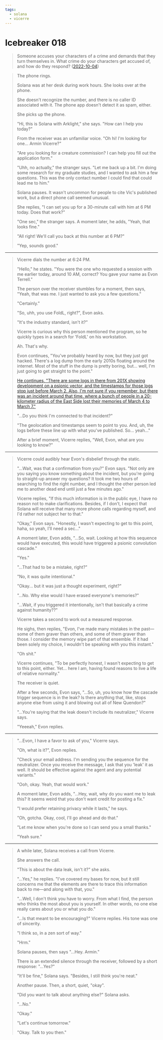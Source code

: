 ```yaml
---
tags:
  - solana
  - vicerre
---
```


# Icebreaker 018

> Someone accuses your characters of a crime and demands that they turn themselves in. What crime do your characters get accused of, and how do they respond? ([2022-10-04](https://discord.com/channels/448538687983321098/1020875112045613217/1026820182263472148))

> The phone rings.
>
> Solana was at her desk during work hours. She looks over at the phone.
>
> She doesn't recognize the number, and there is no caller ID associated with it. The phone app doesn't detect it as spam, either.
>
> She picks up the phone.
>
> "Hi, this is Solana with Arklight," she says. "How can I help you today?"
>
> From the receiver was an unfamiliar voice. "Oh hi! I'm looking for one... Armin Vicerre?"
>
> "Are you looking for a creature commission? I can help you fill out the application form."
>
> "Uhh, no actually," the stranger says. "Let me back up a bit. I'm doing some research for my graduate studies, and I wanted to ask him a few questions. This was the only contact number I could find that could lead me to him."
>
> Solana pauses. It wasn't uncommon for people to cite Vic's published work, but a direct phone call seemed unusual.
>
> She replies, "I can set you up for a 30-minute call with him at 6 PM today. Does that work?"
>
> "One sec," the stranger says. A moment later, he adds, "Yeah, that looks fine."
>
> "All right! We'll call you back at this number at 6 PM?"
>
> "Yep, sounds good."

---

> Vicerre dials the number at 6:24 PM.
>
> "Hello," he states. "You were the one who requested a session with me earlier today, around 10 AM, correct? You gave your name as Evon Terrell."
>
> The person over the receiver stumbles for a moment, then says, "Yeah, that was me. I just wanted to ask you a few questions."
>
> "Certainly."
>
> "So, uhh, you use FoldL, right?", Evon asks.
>
> "It's the industry standard, isn't it?"
>
> Vicerre is curious why this person mentioned the program, so he quickly types in a search for 'FoldL' on his workstation.
>
> Ah. That's why.
>
> Evon continues, "You've probably heard by now, but they just got hacked. There's a log dump from the early 2010s floating around the internet. Most of the stuff in the dump is pretty boring, but... well, I'm just going to get straight to the point."
>
> [He continues, "There are some logs in there from 201X showing development on a psionic vector, and the timestamps for those logs stop just before March 2. Also, I'm not sure if you remember, but there was an incident around that time, where a bunch of people in a 20-kilometer radius of the East Side lost their memories of March 4 to March 7."](../2022-h1/2022-01-25_elucidation-012_arclight.md)
>
> "...Do you think I'm connected to that incident?"
>
> "The geolocation and timestamps seem to point to you. And, uh, the logs before these line up with what you've published. So... yeah..."
>
> After a brief moment, Vicerre replies, "Well, Evon, what are you looking to know?"

---

> Vicerre could audibly hear Evon's disbelief through the static.
>
> "...Wait, was that a confirmation from you?" Evon says. "Not only are you saying you know something about the incident, but you're going to straight-up answer my questions? It took me two hours of searching to find the right number, and I thought the other person led me to another dead end until just a few minutes ago."
>
> Vicerre replies, "If this much information is in the public eye, I have no reason not to make clarifications. Besides, if I don't, I expect that Solana will receive that many more phone calls regarding myself, and I'd rather not subject her to that."
>
> "Okay," Evon says. "Honestly, I wasn't expecting to get to this point, haha, so yeah, I'll need a sec..."
>
> A moment later, Evon adds, "...So, wait. Looking at how this sequence would have executed, this would have triggered a psionic convolution cascade."
>
> "Yes."
>
> "...That had to be a mistake, right?"
>
> "No, it was quite intentional."
>
> "Okay... but it was just a thought experiment, right?"
>
> "...No. Why else would I have erased everyone's memories?"
>
> "...Wait, if you triggered it intentionally, isn't that basically a crime against humanity??"
>
> Vicerre takes a second to work out a measured response.
>
> He sighs, then replies, "Evon, I've made many mistakes in the past—some of them graver than others, and some of them graver than those. I consider the memory wipe part of that ensemble. If it had been solely my choice, I wouldn't be speaking with you this instant."
>
> "Oh shit."
>
> Vicerre continues, "To be perfectly honest, I wasn't expecting to get to this point, either. Yet... here I am, having found reasons to live a life of relative normality."
>
> The receiver is quiet.
>
> After a few seconds, Evon says, "...So, uh, you know how the cascade trigger sequence is in the leak? Is there anything that, like, stops anyone else from using it and blowing out all of New Quendon?"
>
> "...You're saying that the leak doesn't include its neutralizer," Vicerre says.
>
> "Yeeeah," Evon replies.

---

> "...Evon, I have a favor to ask of you," Vicerre says.
>
> "Oh, what is it?", Evon replies.
>
> "Check your email address. I'm sending you the sequence for the neutralizer. Once you receive the message, I ask that you 'leak' it as well. It should be effective against the agent and any potential variants."
>
> "Ooh, okay. Yeah, that would work."
>
> A moment later, Evon adds, "...Hey, wait, why do you want me to leak this? It seems weird that you don't want credit for posting a fix."
>
> "I would prefer retaining privacy while it lasts," he says.
>
> "Oh, gotcha. Okay, cool, I'll go ahead and do that."
>
> "Let me know when you're done so I can send you a small thanks."
>
> "Yeah sure."

---

> A while later, Solana receives a call from Vicerre.
>
> She answers the call.
>
> "This is about the data leak, isn't it?" she asks.
>
> "...Yes," he replies. "I've covered my bases for now, but it still concerns me that the elements are there to trace this information back to me—and along with that, you."
>
> "...Well, I don't think you have to worry. From what I find, the person who thinks the most about you is yourself. In other words, no one else really cares about you or what you do."
>
> "...Is that meant to be encouraging?" Vicerre replies. His tone was one of sincerity.
>
> "I think so, in a zen sort of way."
>
> "Hrm."
>
> Solana pauses, then says "...Hey. Armin."
>
> There is an extended silence through the receiver, followed by a short response: "...Yes?"
>
> "It'll be fine," Solana says. "Besides, I still think you're neat."
>
> Another pause. Then, a short, quiet, "okay".
>
> "Did you want to talk about anything else?" Solana asks.
>
> "...No."
>
> "Okay."
>
> "Let's continue tomorrow."
>
> "Okay. Talk to you then."
